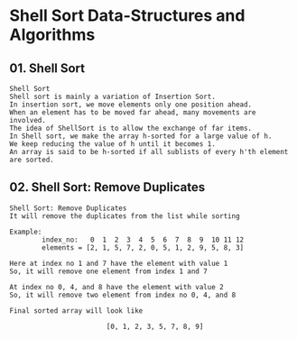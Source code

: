 # Shell Sort Data-Structures and Algorithms

## 01. Shell Sort

    Shell Sort
    Shell sort is mainly a variation of Insertion Sort.
    In insertion sort, we move elements only one position ahead.
    When an element has to be moved far ahead, many movements are involved.
    The idea of ShellSort is to allow the exchange of far items.
    In Shell sort, we make the array h-sorted for a large value of h.
    We keep reducing the value of h until it becomes 1.
    An array is said to be h-sorted if all sublists of every h'th element are sorted.

## 02. Shell Sort: Remove Duplicates

    Shell Sort: Remove Duplicates
    It will remove the duplicates from the list while sorting

    Example:
            index_no:   0  1  2  3  4  5  6  7  8  9  10 11 12
            elements = [2, 1, 5, 7, 2, 0, 5, 1, 2, 9, 5, 8, 3]

    Here at index no 1 and 7 have the element with value 1
    So, it will remove one element from index 1 and 7

    At index no 0, 4, and 8 have the element with value 2
    So, it will remove two element from index no 0, 4, and 8

    Final sorted array will look like

                            [0, 1, 2, 3, 5, 7, 8, 9]

